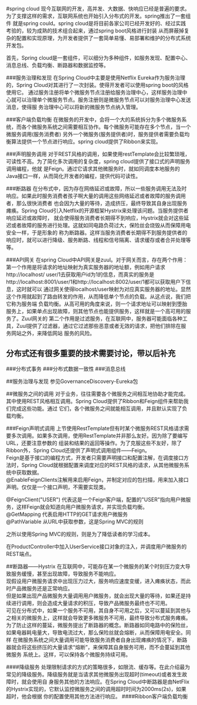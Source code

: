 #spring cloud
现今互联网的开发，高并发、大数据、快响应已经是普遍的要求。为了支撑这样的需求，互联网系统也开始引入分布式的开发。spring推出了一套组件
就是spring could。spring cloud是将目前各家公司已经开发好的、经过实践考验的，较为成熟的技术组合起来，通过spring boot风格进行封装
从而屏蔽掉复杂的配置和实现原理，为开发者提供了一套简单易懂、易部署和维护的分布式系统开发包。

首先，Spring cloud是一套组件，可以细分为多种组件，如服务发现、配置中心、消息总线、负载均衡、断路器和数据监控等。

###服务治理和发现
在Spring Cloud中主要是使用Netflix Eureka作为服务治理的，Spring Cloud对其进行了一次封装。使得开发者可以使用spring boot的风格使用它。
通过服务注册将单个微服务节点注册给服务治理中心，这样服务治理中心就可以治理单个微服务节点。服务注册则是微服务节点可以对服务治理中心发送消息，使得服
务治理中心可以将新的微服务节点纳入管理。

###客户端负载均衡
在微服务的开发中，会将一个大的系统拆分为多个微服务系统，而各个微服务系统之间需要相互协作。每个微服务可能存在多个节点，当一个微服务调用(服务消费者)
另外一个微服务(服务提供者)时，服务提供者需要负载均衡算法提供一个节点进行响应。spring cloud提供了Ribbon来实现。

###声明服务调用
对于REST风格的调用，如果使用restTemplate会比较繁琐哦，可读性不高。为了简化多次调用的复杂度，spring cloud提供了接口式的声明服务调用编程，他就
是Feign。通过它请求其他微服务时，就如同调度本地服务的Java接口一样，从而简化开发者的编程，提供代码可读性。

###断路器
在分布式中，因为存在网络延迟或故障，所以一些服务调用无法及时响应。如果此时服务消费者孩子啊大量的调用这些网络延迟或者故障的服务调用者，那么很快消费者
也会因为大量的等待，造成挤压，最终导致其自身出现服务瘫痪。Spring Cloud引入Netflix的开源框架Hystrix来处理该问题。当服务提供者响应延迟或故障时，
就会使得服务消费者长期得不到响应，Hystrix就会对这些延迟或者故障的服务进行处理。这就如同电路负荷过大，保险丝会烧毁从而保障用电安全一样，于是形象的
称为断路器。这样当服务消费者长期得不到服务提供者的响应时，就可以进行降级、服务断路、线程和信号隔离、请求缓存或者合并处理等等。

###API网关
在spring Cloud中API网关是zuul。对于网关而言，存在两个作用：第一个作用是将请求的地址映射为真实服务器的地址额，例如用户请求http://localhost/
user/1去获取用户id为1的信息，而真实的服务是http://localhost:8001/user/1和http://localhost:8002/user/1都可以获取用户下信息，这时就可以
通过网关使得localhost/user映射为对应真实服务器的地址。显然这个作用就起到了路由转发的作用，从而降低单个节点的负载。从这点说，我们把它称为服务端
负载均衡。从高可用的角度来说，则一个请求地址可以映射到堕胎服务上，如果单点出现故障，则其他节点也能提供服务，这样就是一个高可用的服务了。Zuul网关的
第二个作用是过滤服务，在互联网中，服务器可能面临各种工具，Zuul提供了过滤器，通过它过滤那些恶意或者无效的请求，把他们排除在服务网站之外，来降低网站
服务的风险。

分布式还有很多重要的技术需要讨论，带以后补充
--
###分布式事务
###分布式数据一致性
###消息总线

##服务治理与发现
参见GovernanceDiscovery-Eureka包

##微服务之间的调用
对于业务，往往需要各个微服务之间相互地协助才能完成。其中使用REST风格相互调用。Spring Cloud提供了Ribbon和Feign组件来帮助我们完成这些功能。通过
它们，各个微服务之间就能相互调用，并且默认实现了负载均衡。

###Feign声明式调用
上节使用RestTemplate但有时某个微服务REST风格请求需要多次调用。如果多次调用，使用RestTemplate并非那么友好。因为除了要编写URL，还要注意参数的
组装和结果的返回等操作。为了克服这些不友好，除了Ribbon外，Spring Cloud还提供了声明式调用组件——Feign。  
Feign是基于接口的编程方式，开发者只需要声明接口和配置注解，在调度接口方法时，Spring Cloud就根据配置来调度对应的REST风格的请求，从其他微服务系
统中获取数据。  
@EnableFeignClients注解用来启用Feign，并制定对应的包扫描，用来加入接口声明。仅仅是一个接口声明，不需要实现类。  

@FeignClient("USER") 代表这是一个Feign客户端，配置的"USER"指向用户微服务，这样Feign就会知道向用户微服务请求，并实现负载均衡。    
@GetMapping 代表启用HTTP的GET请求用户微服务  
@PathVariable 从URL中获取参数，这是Spring MVC的规则

之所以使用Spring MVC的规则，则是为了降低读者的学习成本。  

在ProductController中加入UserService接口对象的注入，并调度用户微服务的REST端点。


##断路器——Hystrix
在互联网中，可能存在某一个微服务的某个时刻压力变大导致服务缓慢，甚至出现故障，导致服务不能响应。  
现假设用户微服务请求中出现压力过大，服务响应速度变缓，进入瘫痪状态，而此时产品微服务还是正常响应。  
但是如果出现产品微服务大量调用用户微服务，就会出现大量的等待，如果还是持续进行调用，则会造成大量请求的积压，导致产品微服务最终也不可用。  
可见在分布式中，如果一个服务不可用，其自身不可用之后，又可以蔓延到其他与之相关的微服务上，这样就会导致更多微服务不可用，最终导致分布式服务瘫痪。  
为了防止这样的蔓延，微服务提出了断路器的概念。断路器如同电路中的保险丝，如果电器耗电量大，导致电流过大，那么保险丝就会熔断，从而保障用电安全。同样
在微服务系统之间大量调用可能导致服务消费者自身出现瘫痪的情况下，断路器就会将这些挤压的大量请求“熔断”，来保障其自身服务可用，而不会蔓延到其他微服务
系统上。这样，可以保持各个微服务持续可用。

####降级服务
处理限制请求的方式的策略很多，如限流、缓存等。在此介绍最为常见的降级服务。降级服务就是当请求其他微服务出现超时(timeout)或者发生故障时，就会使用自
身服务其他的方法响应。在Spring Cloud中断路器是由NetFlix的Hystrix实现的，它默认监控微服务之间的调用超时时间为2000ms(2s)，如果超时，他会根据
你的配置使用其他方法进行响应。
####Ribbon客户端负载均衡